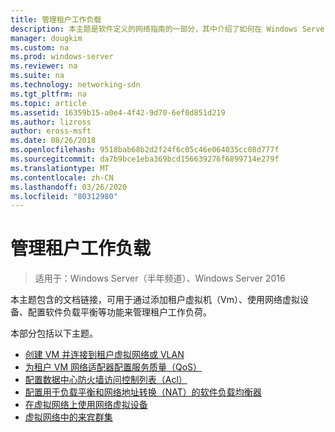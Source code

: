 ```yaml
---
title: 管理租户工作负载
description: 本主题是软件定义的网络指南的一部分，其中介绍了如何在 Windows Server 2016 中管理租户工作负荷和虚拟网络。
manager: dougkim
ms.custom: na
ms.prod: windows-server
ms.reviewer: na
ms.suite: na
ms.technology: networking-sdn
ms.tgt_pltfrm: na
ms.topic: article
ms.assetid: 16359b15-a0e4-4f42-9d70-6ef0d851d219
ms.author: lizross
author: eross-msft
ms.date: 08/26/2018
ms.openlocfilehash: 9518bab68b2d2f24f6c05c46e064035cc08d777f
ms.sourcegitcommit: da7b9bce1eba369bcd156639276f6899714e279f
ms.translationtype: MT
ms.contentlocale: zh-CN
ms.lasthandoff: 03/26/2020
ms.locfileid: "80312980"
---
```

# <a name="manage-tenant-workloads"></a>管理租户工作负载

>适用于：Windows Server（半年频道）、Windows Server 2016

本主题包含的文档链接，可用于通过添加租户虚拟机（Vm）、使用网络虚拟设备、配置软件负载平衡等功能来管理租户工作负荷。

本部分包括以下主题。

- [创建 VM 并连接到租户虚拟网络或 VLAN](Create-a-Tenant-VM.md)
- [为租户 VM 网络适配器配置服务质量（QoS）](Configure-QoS-for-Tenant-VM-Network-Adapter.md)
- [配置数据中心防火墙访问控制列表（Acl）](Configure-Datacenter-Firewall-ACLs.md)
- [配置用于负载平衡和网络地址转换（NAT）的软件负载均衡器](Configure-SLB-and-NAT.md)
- [在虚拟网络上使用网络虚拟设备](Use-Network-Virtual-Appliances-on-a-VN.md)
- [虚拟网络中的来宾群集](guest-clustering.md)